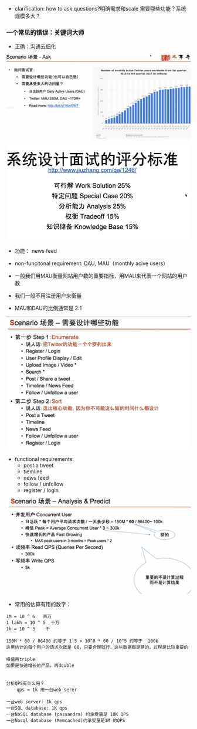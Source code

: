 - clarification:
    how to ask questions?明确需求和scale 需要哪些功能？系统规模多大？


### 一个常见的错误：关键词大师

- 正确：沟通去细化

![20211014000235](https://raw.githubusercontent.com/corykingsf/hack-interview-handbook/main/image/20211014000235.png)

![20211013233222](https://raw.githubusercontent.com/corykingsf/hack-interview-handbook/main/image/20211013233222.png)

- 功能： news feed

- non-funcitonal requirement:  DAU, MAU（monthly acive users）
- 一般我们用MAU衡量网站用户数的重要指标，用MAU来代表一个网站的用户数
- 我们一般不用注册用户来衡量
- MAU和DAU的比例通常是 2:1


![20211013235652](https://raw.githubusercontent.com/corykingsf/hack-interview-handbook/main/image/20211013235652.png)

- functional requirements:
  - post a tweet
  - tiemline
  - news feed
  - follow / unfollow
  - register / login

![20211013235909](https://raw.githubusercontent.com/corykingsf/hack-interview-handbook/main/image/20211013235909.png)



- 常用的估算有用的数字：
```
1M = 10 ^ 6   百万
1 lakh = 10 ^ 5  十万
1k = 10 ^ 3    千

150M * 60 / 86400 约等于 1.5 × 10^8 * 60 / 10^5 约等于  100k
这里估计的每个用户的请求次数是 60，只要合理就行，这些数据都是猜的，过程是比较重要的

峰值再triple
如果是快速增长的产品，再double  


分析QPS有什么用？
    qps = 1k 用一台web serer

一台web server: 1k qps
一台SQL database: 1K qps
一台NoSQL database (cassandra) 约承受量是 10K QPS
一台Nosql database (Memcached)约承受量是1M 的QPS

```